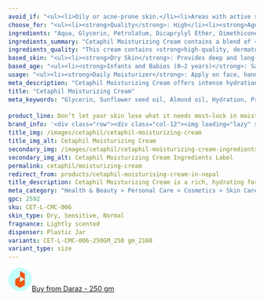 ```yaml
---
avoid_if: "<ul><li>Oily or acne-prone skin.</li><li>Areas with active skin infections or broken skin.</li></ul>"
choose_for: "<ul><li><strong>Quality</strong>: High</li><li><strong>Age</strong>: All Ages.</li><li><strong>Skin Types</strong>: Sensitive, Dry, Normal.</li><li><strong>Effective For</strong>: Hydration.</li></ul>"
ingredients: "Aqua, Glycerin, Petrolatum, Dicaprylyl Ether, Dimethicone, Glyceryl Stearate, Cetyl Alcohol, Helianthus Annuus Seed Oil, Peg-30 Stearate, Panthenol, Niacinamide, Prunus Amygdalus Dulcis Oil, Tocopherol, Tocopheryl Acetate, Pantolactone, Dimethiconol, Acrylates/C10-30 Alkyl Acrylate Crosspolymer, Carbomer, Propylene Glycol, Bht, Disodium Edta, Benzyl Alcohol, Phenoxyethanol, Sodium Hydroxide, Citric Acid.</p>"
ingredients_summary: "Cetaphil Moisturizing Cream contains a blend of <strong>hydrating and barrier-repairing ingredients</strong> like <strong>Glycerin, Petrolatum, and Dimethicone</strong>, which lock in moisture and protect the skin. <strong>Sunflower Seed Oil, Sweet Almond Oil, and Panthenol (Vitamin B5)</strong> help nourish and soothe dry skin, while <strong>Niacinamide (Vitamin B3)</strong> improves skin texture and strengthens the skin barrier. <strong>Tocopherol and Tocopheryl Acetate (Vitamin E)</strong> provide antioxidant protection. Stabilizers and mild preservatives such as <strong>Acrylates/C10-30 Alkyl Acrylate Crosspolymer, Phenoxyethanol, and Benzyl Alcohol</strong> ensure a safe, long-lasting formula."
ingredients_quality: "This cream contains <strong>high-quality, dermatologist-approved ingredients</strong> that are safe for sensitive baby skin. With a blend of <strong>natural plant oils, vitamins, and botanical extracts</strong>, the formula provides superior moisturization and soothing benefits. <strong>Calendula and Shea Butter</strong> offer natural soothing properties, while <strong>Glycerin and Panthenol</strong> ensure deep hydration. The absence of harsh chemicals like parabens and mineral oil makes it a <strong>gentle and hypoallergenic option</strong>, suitable for daily use."
based_skin: "<ul><li><strong>Dry Skin</strong>: Provides deep and long-lasting hydration, replenishing moisture and repairing the skin barrier.</li><li><strong>Sensitive Skin</strong>: Hypoallergenic and fragrance-free, designed to minimize irritation and soothe the skin.</li><li><strong>Combination Skin</strong>: Balances hydration without feeling greasy or heavy.</li><li><strong>Normal Skin</strong>: Helps maintain healthy moisture levels and prevents dryness.</li></ul>"
based_age: "<ul><li><strong>Infants and Babies (0–2 years)</strong>: Safe for delicate baby skin, especially for dry or sensitive areas.</li><li><strong>Children (2–12 years)</strong>: Provides hydration for rough patches or skin dryness due to weather exposure.</li><li><strong>Teenagers (13–19 years)</strong>: Ideal for soothing dry, flaky skin during hormonal changes.</li><li><strong>Adults (20+ years)</strong>: Perfect for daily hydration and repairing very dry or sensitive skin.</li></ul>"
usage: "<ul><li><strong>Daily Moisturizer</strong>: Apply on face, hands, and body to maintain soft, hydrated skin.</li><li><strong>Night Cream</strong>: Use before bedtime for overnight hydration and skin repair.</li><li><strong>Spot Treatment</strong>: Effective for extremely dry areas like elbows, knees, and heels.</li><li><strong>Soothing Agent</strong>: Helps reduce irritation and discomfort caused by dryness.</li></ul>"
meta_description: "Cetaphil Moisturizing Cream offers intense hydration for dry and sensitive skin. Non-greasy, fragrance-free, and dermatologist-recommended for everyday use."
title: "Cetaphil Moisturizing Cream"
meta_keywords: "Glycerin, Sunflower seed oil, Almond oil, Hydration, Protecting, Cruelty-free, Dermatologist tested, Hypoallergenic, Paraben-free, Dry, Sensitive, Normal"

product_line: Don’t let your skin lose what it needs most—lock in moisture before it fades.
brand_info: '<div class="row"><div class="col-12"><img loading="lazy" src="/images/cetaphil/cetaphil-cover.webp" alt="cetaphil cover" class="m-2" style="width: 100%" /></div></div>'
title_img: /images/cetaphil/cetaphil-moisturizing-cream
title_img_alt: Cetaphil Moisturizing Cream
secondary_img: /images/cetaphil/cetaphil-moisturizing-cream-ingredients-label
secondary_img_alt: Cetaphil Moisturizing Cream Ingredients Label
permalink: cetaphil/moisturizing-cream
redirect_from: products/cetaphil-moisturising-cream-in-nepal
title_description: Cetaphil Moisturizing Cream is a rich, hydrating formula designed to combat dryness and restore the skin’s natural moisture barrier. Infused with emollients and humectants like glycerin and sweet almond oil, it provides intense, long-lasting hydration while being gentle on sensitive skin. Dermatologist-tested and free from fragrances, parabens, and lanolin, it’s suitable for a wide range of skin types and perfect for daily use.
meta_category: "Health & Beauty > Personal Care > Cosmetics > Skin Care > Lotion & Moisturizer"
gpc: 2592
sku: CET-L-CMC-006
skin_type: Dry, Sensitive, Normal
fragnance: Lightly scented
dispenser: Plastic Jar
variants: CET-L-CMC-006-250GM_250 gm_2160
variant_type: size
---
```

<div class="col-lg-6 col-sm-6 mb-5 mb-lg-0 text-left">
    <p>
        <a href="https://s.daraz.com.np/s.gjC2?cc" class="link-title" title="daraz icon link to product"><img loading="lazy" src="/images/icons/social/daraz-icon.webp" alt="daraz icon link to product" class="m-2"
            style="width: 48px;">Buy from Daraz - 250 gm
        </a>
    </p>
</div>